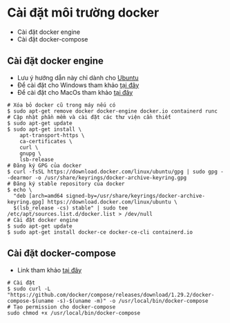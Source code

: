 # Cài đặt môi trường docker
- Cài đặt docker engine
- Cài đặt docker-compose 

## Cài đặt docker engine
- Lưu ý hướng dẫn này chỉ dành cho [Ubuntu](https://docs.docker.com/engine/install/ubuntu/)
- Để cài đặt cho Windows tham khảo [tại đây](https://docs.docker.com/desktop/windows/install/)
- Để cài đặt cho MacOs tham khảo [tại đây](https://docs.docker.com/desktop/mac/install/)

```
# Xóa bỏ docker cũ trong máy nếu có
$ sudo apt-get remove docker docker-engine docker.io containerd runc
# Cập nhật phần mềm và cài đặt các thư viện cần thiết
$ sudo apt-get update
$ sudo apt-get install \
    apt-transport-https \
    ca-certificates \
    curl \
    gnupg \
    lsb-release
# Đăng ký GPG của docker
$ curl -fsSL https://download.docker.com/linux/ubuntu/gpg | sudo gpg --dearmor -o /usr/share/keyrings/docker-archive-keyring.gpg
# Đăng ký stable repository của docker
$ echo \
  "deb [arch=amd64 signed-by=/usr/share/keyrings/docker-archive-keyring.gpg] https://download.docker.com/linux/ubuntu \
  $(lsb_release -cs) stable" | sudo tee /etc/apt/sources.list.d/docker.list > /dev/null
# Cài đặt docker engine
$ sudo apt-get update
$ sudo apt-get install docker-ce docker-ce-cli containerd.io
```

## Cài đặt docker-compose
- Link tham khảo [tại đây](https://docs.docker.com/compose/install/)

```
# Cài đặt
$ sudo curl -L "https://github.com/docker/compose/releases/download/1.29.2/docker-compose-$(uname -s)-$(uname -m)" -o /usr/local/bin/docker-compose
# Tạo permission cho docker-compose
sudo chmod +x /usr/local/bin/docker-compose

```
